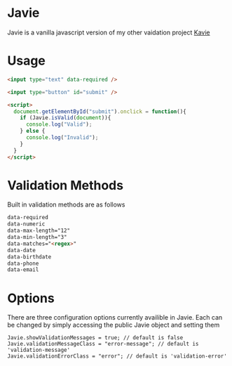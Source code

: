 # Javie

Javie is a vanilla javascript version of my other vaidation project [Kavie](https://github.com/matthewnitschke/Kavie)

# Usage

```html
<input type="text" data-required />

<input type="button" id="submit" />

<script>
  document.getElementById("submit").onclick = function(){
    if (Javie.isValid(document)){
      console.log("Valid");
    } else {
      console.log("Invalid");
    }
  }
</script>
```


# Validation Methods
Built in validation methods are as follows

```html
data-required
data-numeric
data-max-length="12"
data-min-length="3"
data-matches="<regex>"
data-date
data-birthdate
data-phone
data-email
```

# Options
There are three configuration options currently availible in Javie. Each can be changed by simply accessing the public Javie object and setting them

```javascirpt
Javie.showValidationMessages = true; // default is false
Javie.validationMessageClass = "error-message"; // default is 'validation-message'
Javie.validationErrorClass = "error"; // default is 'validation-error'
```
